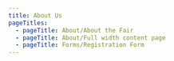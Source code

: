 ```yaml
---
title: About Us
pageTitles:
  - pageTitle: About/About the Fair
  - pageTitle: About/Full width content page
  - pageTitle: Forms/Registration Form
---
```


